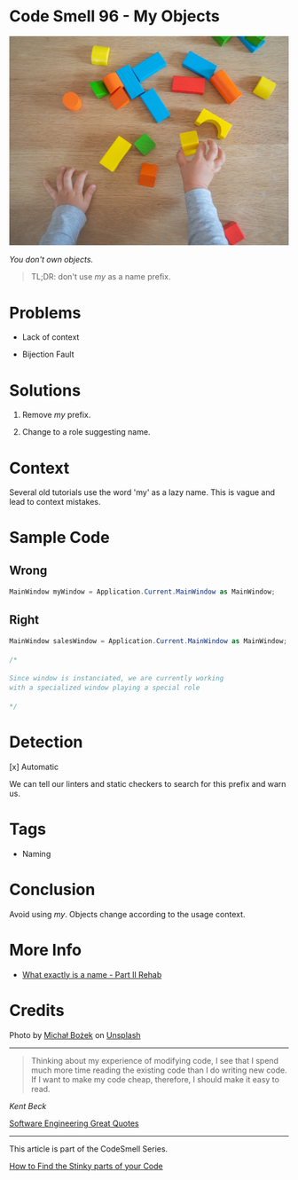 # Code Smell 96 - My Objects

![Code Smell 96 - My Objects](Code%20Smell%2096%20-%20My%20Objects.jpg)

*You don't own objects.*

> TL;DR: don't use *my* as a name prefix.

# Problems

- Lack of context

- Bijection Fault

# Solutions

1. Remove *my* prefix. 

2. Change to a role suggesting name.

# Context

Several old tutorials use the word 'my' as a lazy name. 
This is vague and lead to context mistakes.

# Sample Code

## Wrong

[Gist Url]: # (https://gist.github.com/mcsee/5c9ab47e5af40a643dee30ace2b57a93)
```csharp
MainWindow myWindow = Application.Current.MainWindow as MainWindow;
```

## Right

[Gist Url]: # (https://gist.github.com/mcsee/8d230b138e3220e08064acedd585dd7d)
```csharp
MainWindow salesWindow = Application.Current.MainWindow as MainWindow;

/*

Since window is instanciated, we are currently working
with a specialized window playing a special role

*/
```

# Detection

[x] Automatic

We can tell our linters and static checkers to search for this prefix and warn us.

# Tags

- Naming

# Conclusion

Avoid using *my*. Objects change according to the usage context.

# More Info

- [What exactly is a name - Part II Rehab](https://github.com/mcsee/Software-Design-Articles/tree/main/Articles/Theory/What%20exactly%20is%20a%20name%20-%20Part%20II%20Rehab/readme.md)

# Credits

Photo by [Michał Bożek](https://unsplash.com/@bozu) on [Unsplash](https://unsplash.com/s/photos/kid-toy)
  
* * *

> Thinking about my experience of modifying code, I see that I spend much more time reading the existing code than I do writing new code. If I want to make my code cheap, therefore, I should make it easy to read.

_Kent Beck_
 
[Software Engineering Great Quotes](https://github.com/mcsee/Software-Design-Articles/tree/main/Articles/Quotes/Software%20Engineering%20Great%20Quotes/readme.md)

* * *

This article is part of the CodeSmell Series.

[How to Find the Stinky parts of your Code](https://github.com/mcsee/Software-Design-Articles/tree/main/Articles/Code%20Smells/How%20to%20Find%20the%20Stinky%20parts%20of%20your%20Code/readme.md)